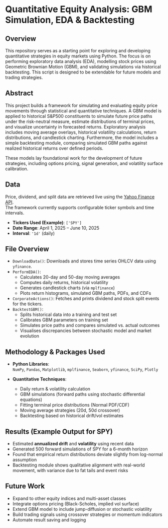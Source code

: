 # Quantitative Equity Analysis: GBM Simulation, EDA & Backtesting

## Overview  
This repository serves as a starting point for exploring and developing quantitative strategies in equity markets using Python. The focus is on performing exploratory data analysis (EDA), modelling stock prices using Geometric Brownian Motion (GBM), and validating simulations via historical backtesting. This script is designed to be extendable for future models and trading strategies.

## Abstract  
This project builds a framework for simulating and evaluating equity price movements through statistical and quantitative techniques. A GBM model is applied to historical S&P500 constituents to simulate future price paths under the risk-neutral measure, estimate distributions of terminal prices, and visualize uncertainty in forecasted returns. Exploratory analysis includes moving average overlays, historical volatility calculations, return distributions, and candlestick charting. Furthermore, the model includes a simple backtesting module, comparing simulated GBM paths against realized historical returns over defined periods.  

These models lay foundational work for the development of future strategies, including options pricing, signal generation, and volatility surface calibration.

## Data  
Price, dividend, and split data are retrieved live using the [Yahoo Finance API](https://pypi.org/project/yfinance/).  
The framework currently supports configurable ticker symbols and time intervals.

- **Tickers Used (Example)**: `['SPY']`
- **Date Range**: April 1, 2025 – June 10, 2025
- **Interval**: `'1d'` (daily)

## File Overview  

- `DownloadData()`: Downloads and stores time series OHLCV data using `yfinance`.  
- `PerformEDA()`:  
  - Calculates 20-day and 50-day moving averages  
  - Computes daily returns, historical volatility  
  - Generates candlestick charts (via `mplfinance`)  
  - Plots return histograms, simulated GBM paths, PDFs, and CDFs  
- `CorporateActions()`: Fetches and prints dividend and stock split events for the tickers.  
- `BacktestGBM()`:  
  - Splits historical data into a training and test set  
  - Calibrates GBM parameters on training set  
  - Simulates price paths and compares simulated vs. actual outcomes  
  - Visualises discrepancies between stochastic model and market evolution

## Methodology & Packages Used  

- **Python Libraries**:  
  `NumPy`, `Pandas`, `Matplotlib`, `mplfinance`, `Seaborn`, `yfinance`, `SciPy`, `Plotly`  

- **Quantitative Techniques**:  
  - Daily return & volatility calculation  
  - GBM simulations (forward paths using stochastic differential equations)  
  - Fitting terminal price distributions (Normal PDF/CDF)  
  - Moving average strategies (20d, 50d crossover)  
  - Backtesting based on historical drift/vol estimates

## Results (Example Output for SPY)
- Estimated **annualized drift** and **volatility** using recent data  
- Generated 500 forward simulations of SPY for a 6-month horizon  
- Found that empirical return distributions deviate slightly from log-normal assumption  
- Backtesting module shows qualitative alignment with real-world movement, with variance due to fat tails and event risks

## Future Work  
- Expand to other equity indices and multi-asset classes  
- Integrate options pricing (Black-Scholes, implied vol surface)  
- Extend GBM model to include jump-diffusion or stochastic volatility  
- Build trading signals using crossover strategies or momentum indicators  
- Automate result saving and logging

